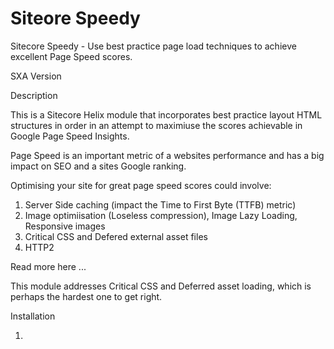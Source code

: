 # Siteore Speedy
Sitecore Speedy - Use best practice page load techniques to achieve excellent Page Speed scores.

SXA Version

Description

This is a Sitecore Helix module that incorporates best practice layout HTML structures in order in an attempt to maximiuse the scores achievable in Google Page Speed Insights.

Page Speed is an important metric of a websites performance and has a big impact on SEO and a sites Google ranking. 

Optimising your site for great page speed scores could involve:

1) Server Side caching  (impact the Time to First Byte (TTFB) metric)
2) Image optimiisation (Loseless compression), Image Lazy Loading, Responsive images
3) Critical CSS and Defered external asset files
4) HTTP2

Read more here ...

This module addresses Critical CSS and Deferred asset loading, which is perhaps the hardest one to get right. 

Installation 

1) 
